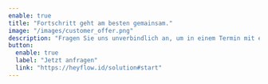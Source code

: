 ```yaml
---
enable: true
title: "Fortschritt geht am besten gemainsam."
image: "/images/customer_offer.png"
description: "Fragen Sie uns unverbindlich an, um in einem Termin mit einem unserer Experten Ihr Digitaliserungs-Vorhaben zu besprechen."
button:
  enable: true
  label: "Jetzt anfragen"
  link: "https://heyflow.id/solution#start"
---
```


